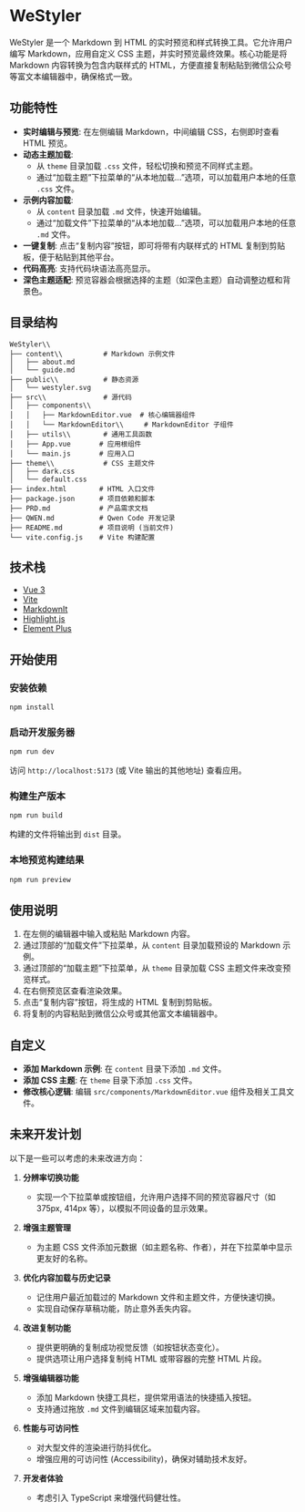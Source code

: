 # WeStyler

WeStyler 是一个 Markdown 到 HTML 的实时预览和样式转换工具。它允许用户编写 Markdown，应用自定义 CSS 主题，并实时预览最终效果。核心功能是将 Markdown 内容转换为包含内联样式的 HTML，方便直接复制粘贴到微信公众号等富文本编辑器中，确保格式一致。

## 功能特性

- **实时编辑与预览**: 在左侧编辑 Markdown，中间编辑 CSS，右侧即时查看 HTML 预览。
- **动态主题加载**:
    - 从 `theme` 目录加载 `.css` 文件，轻松切换和预览不同样式主题。
    - 通过“加载主题”下拉菜单的“从本地加载...”选项，可以加载用户本地的任意 `.css` 文件。
- **示例内容加载**:
    - 从 `content` 目录加载 `.md` 文件，快速开始编辑。
    - 通过“加载文件”下拉菜单的“从本地加载...”选项，可以加载用户本地的任意 `.md` 文件。
- **一键复制**: 点击“复制内容”按钮，即可将带有内联样式的 HTML 复制到剪贴板，便于粘贴到其他平台。
- **代码高亮**: 支持代码块语法高亮显示。
- **深色主题适配**: 预览容器会根据选择的主题（如深色主题）自动调整边框和背景色。

## 目录结构

```
WeStyler\\
├── content\\          # Markdown 示例文件
│   ├── about.md
│   └── guide.md
├── public\\           # 静态资源
│   └── westyler.svg
├── src\\              # 源代码
│   ├── components\\
│   │   ├── MarkdownEditor.vue  # 核心编辑器组件
│   │   └── MarkdownEditor\\     # MarkdownEditor 子组件
│   ├── utils\\        # 通用工具函数
│   ├── App.vue       # 应用根组件
│   └── main.js       # 应用入口
├── theme\\            # CSS 主题文件
│   ├── dark.css
│   └── default.css
├── index.html        # HTML 入口文件
├── package.json      # 项目依赖和脚本
├── PRD.md            # 产品需求文档
├── QWEN.md           # Qwen Code 开发记录
├── README.md         # 项目说明 (当前文件)
└── vite.config.js    # Vite 构建配置
```

## 技术栈

- [Vue 3](https://v3.vuejs.org/)
- [Vite](https://vitejs.dev/)
- [MarkdownIt](https://github.com/markdown-it/markdown-it)
- [Highlight.js](https://highlightjs.org/)
- [Element Plus](https://element-plus.org/)

## 开始使用

### 安装依赖

```bash
npm install
```

### 启动开发服务器

```bash
npm run dev
```

访问 `http://localhost:5173` (或 Vite 输出的其他地址) 查看应用。

### 构建生产版本

```bash
npm run build
```

构建的文件将输出到 `dist` 目录。

### 本地预览构建结果

```bash
npm run preview
```

## 使用说明

1.  在左侧的编辑器中输入或粘贴 Markdown 内容。
2.  通过顶部的“加载文件”下拉菜单，从 `content` 目录加载预设的 Markdown 示例。
3.  通过顶部的“加载主题”下拉菜单，从 `theme` 目录加载 CSS 主题文件来改变预览样式。
4.  在右侧预览区查看渲染效果。
5.  点击“复制内容”按钮，将生成的 HTML 复制到剪贴板。
6.  将复制的内容粘贴到微信公众号或其他富文本编辑器中。

## 自定义

- **添加 Markdown 示例**: 在 `content` 目录下添加 `.md` 文件。
- **添加 CSS 主题**: 在 `theme` 目录下添加 `.css` 文件。
- **修改核心逻辑**: 编辑 `src/components/MarkdownEditor.vue` 组件及相关工具文件。

## 未来开发计划

以下是一些可以考虑的未来改进方向：

1.  **分辨率切换功能**
    *   实现一个下拉菜单或按钮组，允许用户选择不同的预览容器尺寸（如 375px, 414px 等），以模拟不同设备的显示效果。

2.  **增强主题管理**
    *   为主题 CSS 文件添加元数据（如主题名称、作者），并在下拉菜单中显示更友好的名称。

3.  **优化内容加载与历史记录**
    *   记住用户最近加载过的 Markdown 文件和主题文件，方便快速切换。
    *   实现自动保存草稿功能，防止意外丢失内容。

4.  **改进复制功能**
    *   提供更明确的复制成功视觉反馈（如按钮状态变化）。
    *   提供选项让用户选择复制纯 HTML 或带容器的完整 HTML 片段。

5.  **增强编辑器功能**
    *   添加 Markdown 快捷工具栏，提供常用语法的快捷插入按钮。
    *   支持通过拖放 `.md` 文件到编辑区域来加载内容。

6.  **性能与可访问性**
    *   对大型文件的渲染进行防抖优化。
    *   增强应用的可访问性 (Accessibility)，确保对辅助技术友好。

7.  **开发者体验**
    *   考虑引入 TypeScript 来增强代码健壮性。